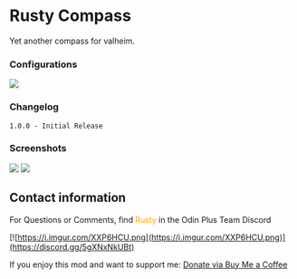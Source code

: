 # Rusty Compass

Yet another compass for valheim.

### Configurations
![](https://i.imgur.com/WhjEQB2.png)
### Changelog
```
1.0.0 - Initial Release
```
### Screenshots
![](https://i.imgur.com/Jc9Y1qf.png)
![](https://i.imgur.com/5avIuhE.png)

## Contact information
For Questions or Comments, find <span style="color:orange">Rusty</span> in the Odin Plus Team Discord

[![https://i.imgur.com/XXP6HCU.png](https://i.imgur.com/XXP6HCU.png)](https://discord.gg/5gXNxNkUBt)


If you enjoy this mod and want to support me: [Donate via Buy Me a Coffee](https://www.buymeacoffee.com/peimalcolm2)
